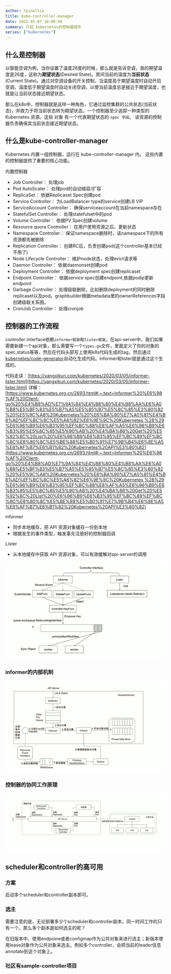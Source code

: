 ```yaml
---
author: tpinellia
title: kube-controller-manager
date: 2022-05-07 18:00:00
summary: 介绍 kubernetes的控制器组件
series: ["kubernetes"]
---
```


## 什么是控制器

以智能空调为例，当你设置了温度26度的时候，那么就是告诉空调，我的期望温度是26度，这称为**期望状态**(Desired State)。房间当前的温度为**当前状态**(Current State)。通过对空调设备的开关控制，当温度高于期望温度时自动开启空调，温度低于期望温度时自动关闭空调，以使当前温度总是接近于期望温度，也就是让当前状态接近期望状态。

那么在k8s中，控制器就是这样一种角色，它通过监控集群的公共状态(当前状态)，并致力于将当前状态转为期望状态。一个控制器至少追踪一种类型的 Kubernetes 资源。这些 对象 有一个代表期望状态的 `spec 字段`。 该资源的控制器负责确保其当前状态接近期望状态。

## 什么是kube-controller-manager

Kubernetes 内置一组控制器，运行在 kube-controller-manager 内。 这些内置的控制器提供了重要的核心功能。

内置控制器

- Job Controller： 处理job
- Pod AutoScaler： 处理pod的自动缩容/扩容
- ReplicaSet： 依据Replicaset Spec创建pod
- Service Controller： 为LoadBalancer type的service创建LB VIP
- ServiceAccount Controller： 确保serviceaccount在当前namespace存在
- StatefulSet Controller： 处理statefulset中的pod
- Volume Controller： 依据PV Spec创建volume
- Resource quora Controller： 在用户使用资源之后，更新状态
- Namespace Controller： 保证namespace删除时，该namespace下的所有资源都先被删除
- Replication Controller： 创建RC后，负责创建pod(这个controller基本已经不用了)
- Node Lifecycle Controller： 维护node状态，处理evict请求等
- Daemon Controller： 依据daemonset创建pod
- Deployment Controller： 依据deployment spec创建replicaset
- Endpoint Controller： 依据service spec创建endpoint,依据podip更新endpoint
- Garbage Controller： 处理级联删除，比如删除deployment的同时删除replicaset以及pod。graphbuilder根据metadata里的ownerReferences字段创建级联关系图。
- CronJob Controller： 处理cronjob

## 控制器的工作流程

controller interface依赖`informer框架`和`lister框架`。在api-server中，我们如果需要新建一个api对象，那么需要写一个`types.go`文件，里面定义了你的对象的spec,status等等，然后在代码头部写上使用k8s代码生成的tag，然后通过[kubernetes/code-generator](https://github.com/kubernetes/code-generator)自动化生成代码。informer和lister就是通过这个生成的。

代码走读：[https://yangxikun.com/kubernetes/2020/03/05/informer-lister.html](https://yangxikun.com/kubernetes/2020/03/05/informer-lister.html)
详解：[https://www.kubernetes.org.cn/2693.html#:~:text=Informer%20%E6%98%AF%20Client-go%20%E4%B8%AD%E7%9A%84%E4%B8%80%E4%B8%AA%E6%A0%B8%E5%BF%83%E5%B7%A5%E5%85%B7%E5%8C%85%E3%80%82%20%E5%9C%A8%20Kubernetes%20%E6%BA%90%E7%A0%81%E4%B8%AD%EF%BC%8C%E5%A6%82%E6%9E%9C%20Kubernetes,%28%29%E6%96%B9%E6%B3%95%EF%BC%88%E8%AF%A5%E6%96%B9%E6%B3%95%E5%8C%85%E5%90%AB%20%E4%BA%86%20Get%20%E5%92%8C%20List%20%E6%96%B9%E6%B3%95%EF%BC%89%EF%BC%8C%E8%80%8C%E5%BE%88%E5%B0%91%E7%9B%B4%E6%8E%A5%E8%AF%B7%E6%B1%82%20Kubernetes%20API%E3%80%82](https://www.kubernetes.org.cn/2693.html#:~:text=Informer%20%E6%98%AF%20Client-go%20%E4%B8%AD%E7%9A%84%E4%B8%80%E4%B8%AA%E6%A0%B8%E5%BF%83%E5%B7%A5%E5%85%B7%E5%8C%85%E3%80%82%20%E5%9C%A8%20Kubernetes%20%E6%BA%90%E7%A0%81%E4%B8%AD%EF%BC%8C%E5%A6%82%E6%9E%9C%20Kubernetes,%28%29%E6%96%B9%E6%B3%95%EF%BC%88%E8%AF%A5%E6%96%B9%E6%B3%95%E5%8C%85%E5%90%AB%20%E4%BA%86%20Get%20%E5%92%8C%20List%20%E6%96%B9%E6%B3%95%EF%BC%89%EF%BC%8C%E8%80%8C%E5%BE%88%E5%B0%91%E7%9B%B4%E6%8E%A5%E8%AF%B7%E6%B1%82%20Kubernetes%20API%E3%80%82)

informer

- 同步本地缓存，把 API 资源对象缓存一份到本地
- 根据发生的事件类型，触发事先注册好的控制器回调

Lister

- 从本地缓存中获取 API 资源对象，可以有效缓解对api-server的调用

![./images/2022-06-06_14-35.png](./images/2022-06-06_14-35.png "")

### informer的内部机制

![./images/2022-06-06_16-52.png](./images/2022-06-06_16-52.png "")

### 控制器的协同工作原理

![./images/2022-06-06_16-52_1.png](./images/2022-06-06_16-52_1.png "")

## scheduler和controller的高可用

### 方案

启动多个scheduler和controller副本即可。

### 选主

需要注意的是，无论部署多少个scheduler和controller副本，同一时间工作的只有一个。那么多个副本是如何选主的呢？

在旧版本中，使用endpoine或者configmap作为公共对象来进行选主；新版本使用lease对象作为公共对象来选主。例如多个controller，会把当前的leader信息annotate到这个对象上。

### 社区有sample-controller项目
